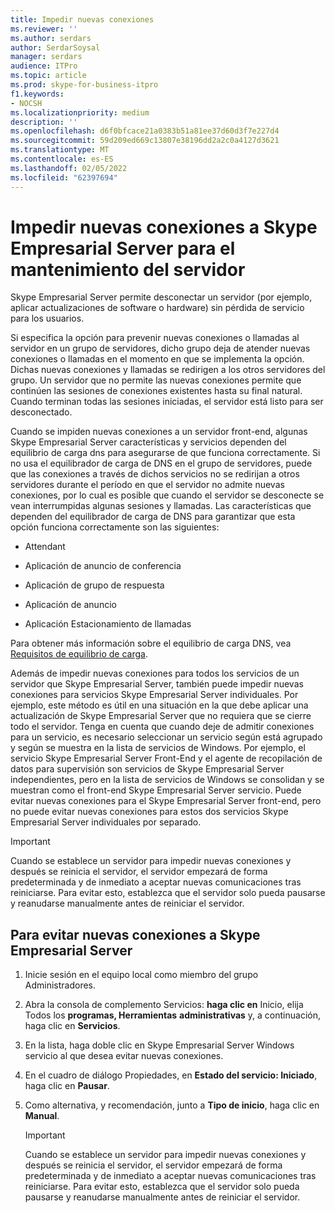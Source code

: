 ```yaml
---
title: Impedir nuevas conexiones
ms.reviewer: ''
ms.author: serdars
author: SerdarSoysal
manager: serdars
audience: ITPro
ms.topic: article
ms.prod: skype-for-business-itpro
f1.keywords:
- NOCSH
ms.localizationpriority: medium
description: ''
ms.openlocfilehash: d6f0bfcace21a0383b51a81ee37d60d3f7e227d4
ms.sourcegitcommit: 59d209ed669c13807e38196dd2a2c0a4127d3621
ms.translationtype: MT
ms.contentlocale: es-ES
ms.lasthandoff: 02/05/2022
ms.locfileid: "62397694"
---
```

# <a name="preventing-new-connections-to-skype-for-business-server-for-server-maintenance"></a>Impedir nuevas conexiones a Skype Empresarial Server para el mantenimiento del servidor


Skype Empresarial Server permite desconectar un servidor (por ejemplo, aplicar actualizaciones de software o hardware) sin pérdida de servicio para los usuarios.

Si especifica la opción para prevenir nuevas conexiones o llamadas al servidor en un grupo de servidores, dicho grupo deja de atender nuevas conexiones o llamadas en el momento en que se implementa la opción. Dichas nuevas conexiones y llamadas se redirigen a los otros servidores del grupo. Un servidor que no permite las nuevas conexiones permite que continúen las sesiones de conexiones existentes hasta su final natural. Cuando terminan todas las sesiones iniciadas, el servidor está listo para ser desconectado.

Cuando se impiden nuevas conexiones a un servidor front-end, algunas Skype Empresarial Server características y servicios dependen del equilibrio de carga dns para asegurarse de que funciona correctamente. Si no usa el equilibrador de carga de DNS en el grupo de servidores, puede que las conexiones a través de dichos servicios no se redirijan a otros servidores durante el período en que el servidor no admite nuevas conexiones, por lo cual es posible que cuando el servidor se desconecte se vean interrumpidas algunas sesiones y llamadas. Las características que dependen del equilibrador de carga de DNS para garantizar que esta opción funciona correctamente son las siguientes:

  - Attendant

  - Aplicación de anuncio de conferencia

  - Aplicación de grupo de respuesta

  - Aplicación de anuncio

  - Aplicación Estacionamiento de llamadas

Para obtener más información sobre el equilibrio de carga DNS, vea [Requisitos de equilibrio de carga](../../plan-your-deployment/network-requirements/load-balancing.md).

Además de impedir nuevas conexiones para todos los servicios de un servidor que Skype Empresarial Server, también puede impedir nuevas conexiones para servicios Skype Empresarial Server individuales. Por ejemplo, este método es útil en una situación en la que debe aplicar una actualización de Skype Empresarial Server que no requiera que se cierre todo el servidor. Tenga en cuenta que cuando deje de admitir conexiones para un servicio, es necesario seleccionar un servicio según está agrupado y según se muestra en la lista de servicios de Windows. Por ejemplo, el servicio Skype Empresarial Server Front-End y el agente de recopilación de datos para supervisión son servicios de Skype Empresarial Server independientes, pero en la lista de servicios de Windows se consolidan y se muestran como el front-end Skype Empresarial Server servicio. Puede evitar nuevas conexiones para el Skype Empresarial Server front-end, pero no puede evitar nuevas conexiones para estos dos servicios Skype Empresarial Server individuales por separado.

> [!IMPORTANT]
> Cuando se establece un servidor para impedir nuevas conexiones y después se reinicia el servidor, el servidor empezará de forma predeterminada y de inmediato a aceptar nuevas comunicaciones tras reiniciarse. Para evitar esto, establezca que el servidor solo pueda pausarse y reanudarse manualmente antes de reiniciar el servidor.

## <a name="to-prevent-new-connections-to-skype-for-business-server"></a>Para evitar nuevas conexiones a Skype Empresarial Server

1.  Inicie sesión en el equipo local como miembro del grupo Administradores.

2.  Abra la consola de complemento Servicios: **haga clic en** Inicio, elija Todos los **programas, Herramientas** **administrativas** y, a continuación, haga clic en **Servicios**.

3.  En la lista, haga doble clic en Skype Empresarial Server Windows servicio al que desea evitar nuevas conexiones.

4.  En el cuadro de diálogo Propiedades, en **Estado del servicio: Iniciado**, haga clic en **Pausar**.

5.  Como alternativa, y recomendación, junto a **Tipo de inicio**, haga clic en **Manual**.
    
    > [!IMPORTANT]
    > Cuando se establece un servidor para impedir nuevas conexiones y después se reinicia el servidor, el servidor empezará de forma predeterminada y de inmediato a aceptar nuevas comunicaciones tras reiniciarse. Para evitar esto, establezca que el servidor solo pueda pausarse y reanudarse manualmente antes de reiniciar el servidor.
